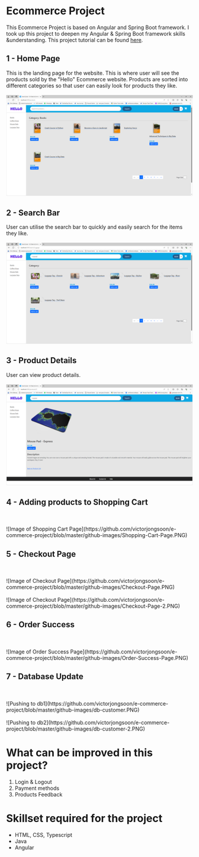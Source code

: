 # Ecommerce Project 
This Ecommerce Project is based on Angular and Spring Boot framework. 
I took up this project to deepen my Angular & Spring Boot framework skills &understanding.
This project tutorial can be found [here](https://www.udemy.com/course/full-stack-angular-spring-boot-tutorial/).


## 1 - Home Page
This is the landing page for the website. This is where user will see the products sold by the "Hello" Ecommerce website.
Products are sorted into different categories so that user can easily look for products they like.
<br />
<br />
![Image of Home Page](https://github.com/victorjongsoon/e-commerce-project/blob/master/github-images/HomePage.PNG)

## 2 - Search Bar
User can utilise the search bar to quickly and easily search for the items they like.
<br />
<br />
![Image of Search bar](https://github.com/victorjongsoon/e-commerce-project/blob/master/github-images/Search.PNG)

## 3 - Product Details
User can view product details.
<br />
<br />
![Image of Product Details](https://github.com/victorjongsoon/e-commerce-project/blob/master/github-images/Product-Details.PNG)

## 4 - Adding products to Shopping Cart 
<br />
<br />
![Image of Shopping Cart Page](https://github.com/victorjongsoon/e-commerce-project/blob/master/github-images/Shopping-Cart-Page.PNG)

## 5 - Checkout Page
<br />
<br />
![Image of Checkout Page](https://github.com/victorjongsoon/e-commerce-project/blob/master/github-images/Checkout-Page.PNG)
<br />
<br />
![Image of Checkout Page](https://github.com/victorjongsoon/e-commerce-project/blob/master/github-images/Checkout-Page-2.PNG)

## 6 - Order Success 
<br />
<br />
![Image of Order Success Page](https://github.com/victorjongsoon/e-commerce-project/blob/master/github-images/Order-Success-Page.PNG)

## 7 - Database Update
<br />
<br />
![Pushing to db1](https://github.com/victorjongsoon/e-commerce-project/blob/master/github-images/db-customer.PNG)
<br />
<br />
![Pushing to db2](https://github.com/victorjongsoon/e-commerce-project/blob/master/github-images/db-customer-2.PNG)


# What can be improved in this project?
1. Login & Logout
2. Payment methods
3. Products Feedback

# Skillset required for  the project
* HTML, CSS, Typescript
* Java
* Angular
